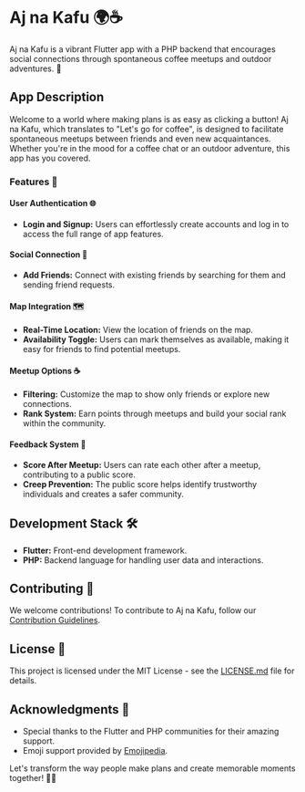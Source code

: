 # Aj na Kafu 🌍☕

Aj na Kafu is a vibrant Flutter app with a PHP backend that encourages social connections through spontaneous coffee meetups and outdoor adventures. 🚀

## App Description

Welcome to a world where making plans is as easy as clicking a button! Aj na Kafu, which translates to "Let's go for coffee", is designed to facilitate spontaneous meetups between friends and even new acquaintances. Whether you're in the mood for a coffee chat or an outdoor adventure, this app has you covered.

### Features 🚀

#### User Authentication 🌐
- **Login and Signup:** Users can effortlessly create accounts and log in to access the full range of app features.

#### Social Connection 🤝
- **Add Friends:** Connect with existing friends by searching for them and sending friend requests.

#### Map Integration 🗺️
- **Real-Time Location:** View the location of friends on the map.
- **Availability Toggle:** Users can mark themselves as available, making it easy for friends to find potential meetups.

#### Meetup Options ☕
- **Filtering:** Customize the map to show only friends or explore new connections.
- **Rank System:** Earn points through meetups and build your social rank within the community.

#### Feedback System 🌟
- **Score After Meetup:** Users can rate each other after a meetup, contributing to a public score.
- **Creep Prevention:** The public score helps identify trustworthy individuals and creates a safer community.

## Development Stack 🛠️

- **Flutter:** Front-end development framework.
- **PHP:** Backend language for handling user data and interactions.

## Contributing 🤝

We welcome contributions! To contribute to Aj na Kafu, follow our [Contribution Guidelines](CONTRIBUTING.md).

## License 📄

This project is licensed under the MIT License - see the [LICENSE.md](LICENSE.md) file for details.

## Acknowledgments 👏

- Special thanks to the Flutter and PHP communities for their amazing support.
- Emoji support provided by [Emojipedia](https://emojipedia.org/).

Let's transform the way people make plans and create memorable moments together! 🌟✨
